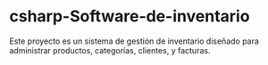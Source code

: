 # csharp-Software-de-inventario
Este proyecto es un sistema de gestión de inventario diseñado para administrar productos, categorías, clientes, y facturas.
